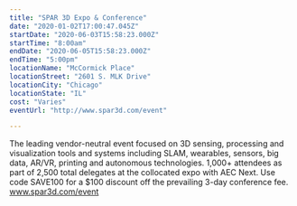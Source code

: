 ```yaml
---
title: "SPAR 3D Expo & Conference"
date: "2020-01-02T17:00:47.045Z"
startDate: "2020-06-03T15:58:23.000Z"
startTime: "8:00am"
endDate: "2020-06-05T15:58:23.000Z"
endTime: "5:00pm"
locationName: "McCormick Place"
locationStreet: "2601 S. MLK Drive"
locationCity: "Chicago"
locationState: "IL"
cost: "Varies"
eventUrl: "http://www.spar3d.com/event"

---
```


The leading vendor-neutral event focused on 3D sensing, processing and visualization tools and systems including SLAM, wearables, sensors, big data, AR/VR, printing and autonomous technologies.  1,000+ attendees as part of 2,500 total delegates at the collocated expo with AEC Next.  Use code SAVE100 for a $100 discount off the prevailing 3-day conference fee. www.spar3d.com/event

